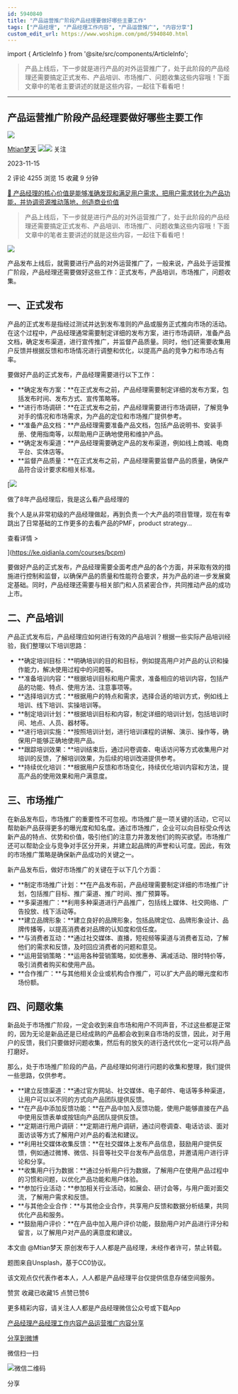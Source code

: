 ```yaml
---
id: 5940840
title: "产品运营推广阶段产品经理要做好哪些主要工作"
tags: ["产品经理", "产品经理工作内容", "产品运营推广", "内容分享"]
custom_edit_url: https://www.woshipm.com/pmd/5940840.html
---
```

import { ArticleInfo } from '@site/src/components/ArticleInfo';

<ArticleInfo
    author="Mtian梦天"
    authorLink="https://www.woshipm.com/u/143852"
    published="2023-11-15"
    views={4255}
    comments={2}
    collects={15}
/>

> 产品上线后，下一步就是进行产品的对外运营推广了，处于此阶段的产品经理还需要搞定正式发布、产品培训、市场推广、问题收集这些内容哦！下面文章中的笔者主要讲述的就是这些内容，一起往下看看吧！

---

## 产品运营推广阶段产品经理要做好哪些主要工作

[![](https://static.woshipm.com/view/woshipm_api_def_20231008172342_3828.png?imageView2/1/w/72/h/72/q/100)](https://www.woshipm.com/u/143852)

[Mtian梦天](https://www.woshipm.com/u/143852) ![](https://static.woshipm.com/tag/1121_1@2x.png)![](https://static.woshipm.com/tag/2205_1@2x.png) 关注

2023-11-15

2 评论 4255 浏览 15 收藏 9 分钟

[🔗 产品经理的核心价值是能够准确发现和满足用户需求，把用户需求转化为产品功能，并协调资源推动落地，创造商业价值](https://ke.qidianla.com/courses/90pm)

> 产品上线后，下一步就是进行产品的对外运营推广了，处于此阶段的产品经理还需要搞定正式发布、产品培训、市场推广、问题收集这些内容哦！下面文章中的笔者主要讲述的就是这些内容，一起往下看看吧！

![](https://image.woshipm.com/2023/04/13/deb33d5a-d9df-11ed-8fc2-00163e0b5ff3.jpg)

产品发布上线后，就需要进行产品的对外运营推广了，一般来说，产品处于运营推广阶段，产品经理还需要做好这些工作：正式发布，产品培训，市场推广，问题收集。

## 一、正式发布

产品的正式发布是指经过测试并达到发布准则的产品或服务正式推向市场的活动。在这个过程中，产品经理通常需要制定详细的发布方案，进行市场调研，准备产品文档，确定发布渠道，进行宣传推广，并监督产品质量。同时，他们还需要收集用户反馈并根据反馈和市场情况进行调整和优化，以提高产品的竞争力和市场占有率。

要做好产品的正式发布，产品经理需要进行以下工作：

*   **确定发布方案：**在正式发布之前，产品经理需要制定详细的发布方案，包括发布时间、发布方式、宣传策略等。
*   **进行市场调研：**在正式发布之前，产品经理需要进行市场调研，了解竞争对手的情况和市场需求，为产品的定位和市场推广提供参考。
*   **准备产品文档：**产品经理需要准备产品文档，包括产品说明书、安装手册、使用指南等，以帮助用户正确地使用和维护产品。
*   **确定发布渠道：**产品经理需要确定产品的发布渠道，例如线上商城、电商平台、实体店等。
*   **监督产品质量：**在正式发布之前，产品经理需要监督产品的质量，确保产品符合设计要求和相关标准。

[![](https://image.woshipm.com/2023/08/02/bf59b8ba-30e4-11ee-88e7-00163e0b5ff3.png)

做了8年产品经理后，我是这么看产品经理的

我个人是从非常初级的产品经理做起，再到负责一个大产品的项目管理，现在有幸跳出了日常基础的工作更多的去看产品的PMF，product strategy...

查看详情 >

](https://ke.qidianla.com/courses/bcpm)

要做好产品的正式发布，产品经理需要全面考虑产品的各个方面，并采取有效的措施进行控制和监督，以确保产品的质量和性能符合要求，并为产品的进一步发展奠定基础。同时，产品经理还需要与相关部门和人员紧密合作，共同推动产品的成功上市。

## 二、产品培训

产品正式发布后，产品经理应如何进行有效的产品培训？根据一些实际产品培训经验，我们整理以下培训思路：

*   **确定培训目标：**明确培训的目的和目标，例如提高用户对产品的认识和操作能力，解决使用过程中的问题等。
*   **准备培训内容：**根据培训目标和用户需求，准备相应的培训内容，包括产品的功能、特点、使用方法、注意事项等。
*   **选择培训方式：**根据用户的特点和需求，选择合适的培训方式，例如线上培训、线下培训、实操培训等。
*   **制定培训计划：**根据培训目标和内容，制定详细的培训计划，包括培训时间、地点、人员、器材等。
*   **进行培训实施：**按照培训计划，进行培训课程的讲解、演示、操作等，确保用户能够正确地使用产品。
*   **跟踪培训效果：**培训结束后，通过问卷调查、电话访问等方式收集用户对培训的反馈，了解培训效果，为后续的培训改进提供参考。
*   **持续优化培训：**根据用户反馈和市场变化，持续优化培训内容和方法，提高产品的使用效果和用户满意度。

## 三、市场推广

在新品发布后，市场推广的重要性不可忽视。市场推广是一项关键的活动，它可以帮助新产品获得更多的曝光度和知名度。通过市场推广，企业可以向目标受众传达新产品的特点、优势和价值，吸引他们的注意力并激发他们的购买欲望。市场推广还可以帮助企业与竞争对手区分开来，并建立起品牌的声誉和认可度。因此，有效的市场推广策略是确保新产品成功的关键之一。

新产品发布后，做好市场推广的关键在于以下几个方面：

*   **制定市场推广计划：**在产品发布前，产品经理需要制定详细的市场推广计划，包括推广目标、推广渠道、推广时间、推广预算等。
*   **多渠道推广：**利用多种渠道进行产品推广，包括线上媒体、社交网络、广告投放、线下活动等。
*   **建立品牌形象：**建立良好的品牌形象，包括品牌定位、品牌形象设计、品牌传播等，以提高消费者对品牌的认知度和信任度。
*   **与消费者互动：**通过社交媒体、直播，短视频等渠道与消费者互动，了解他们的需求和反馈，及时回应消费者的问题和意见。
*   **运用营销策略：**运用各种营销策略，如优惠券、满减活动、限时特价等，吸引消费者购买和使用产品。
*   **合作推广：**与其他相关企业或机构合作推广，可以扩大产品的曝光度和市场份额。

## 四、问题收集

新品处于市场推广阶段，一定会收到来自市场和用户不同声音，不过这些都是正常的，因为无论是新品还是已经成熟的产品都会收到来自市场的反馈，因此，对于用户的反馈，我们只要做好问题收集，然后有的放矢的进行迭代优化一定可以将产品打磨好。

那么，处于市场推广阶段的产品，产品经理如何进行问题的收集和整理，我们提供一些思路，仅供参考。

*   **建立反馈渠道：**通过官方网站、社交媒体、电子邮件、电话等多种渠道，让用户可以以不同的方式向产品团队提供反馈。
*   **在产品中添加反馈功能：**在产品中加入反馈功能，使用户能够直接在产品中使用反馈表单或按钮向产品团队提供反馈。
*   **定期进行用户调研：**定期进行用户调研，通过问卷调查、电话访谈、面对面访谈等方式了解用户对产品的看法和建议。
*   **利用社交媒体收集反馈：**在社交媒体上发布产品信息，鼓励用户提供反馈，例如通过微博、微信、抖音等社交平台发布产品信息，并邀请用户进行评论和分享。
*   **收集用户行为数据：**通过分析用户行为数据，了解用户在使用产品过程中的习惯和问题，以优化产品功能和用户体验。
*   **参加行业活动：**参加相关行业活动，如展会、研讨会等，与用户面对面交流，了解用户需求和反馈。
*   **与其他企业合作：**与其他企业合作，共享用户反馈和数据分析结果，共同优化产品和服务。
*   **鼓励用户评价：**在产品中加入用户评价功能，鼓励用户对产品进行评分和留言，以了解用户对产品的满意度和建议。

本文由 @Mtian梦天 原创发布于人人都是产品经理，未经作者许可，禁止转载。

题图来自Unsplash，基于CC0协议。

该文观点仅代表作者本人，人人都是产品经理平台仅提供信息存储空间服务。

赞赏 收藏已收藏15 点赞已赞6

更多精彩内容，请关注人人都是产品经理微信公众号或下载App

[产品经理](https://www.woshipm.com/tag/pmd)[产品经理工作内容](https://www.woshipm.com/tag/%e4%ba%a7%e5%93%81%e7%bb%8f%e7%90%86%e5%b7%a5%e4%bd%9c%e5%86%85%e5%ae%b9)[产品运营推广](https://www.woshipm.com/tag/%e4%ba%a7%e5%93%81%e8%bf%90%e8%90%a5%e6%8e%a8%e5%b9%bf)[内容分享](https://www.woshipm.com/tag/%e5%86%85%e5%ae%b9%e5%88%86%e4%ba%ab)

[分享到微博](https://service.weibo.com/share/share.php?appkey=2775287854&title=产品运营推广阶段产品经理要做好哪些主要工作&url=https://www.woshipm.com/pmd/5940840.html&pic=https://image.woshipm.com/2023/04/13/deb33d5a-d9df-11ed-8fc2-00163e0b5ff3.jpg)

微信扫一扫

![微信二维码](https://api.pwmqr.com/qrcode/create/?url=https://www.woshipm.com/pmd/5940840.html)

分享